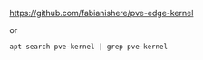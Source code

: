 https://github.com/fabianishere/pve-edge-kernel

or

```
apt search pve-kernel | grep pve-kernel
```

